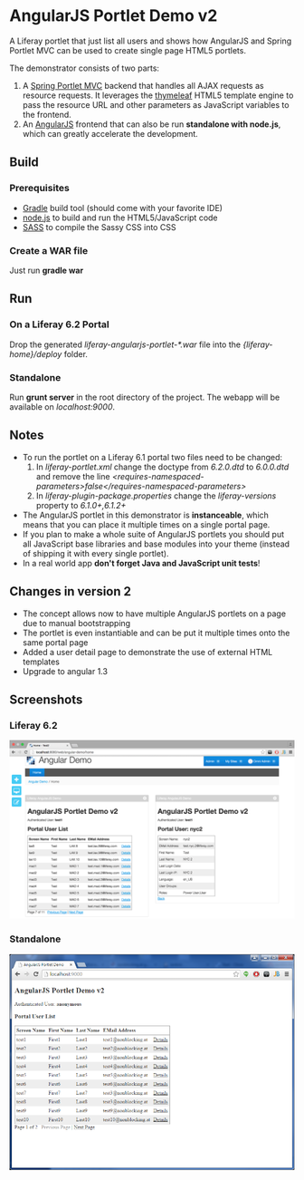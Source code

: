 AngularJS Portlet Demo v2
=========================

A Liferay portlet that just list all users and shows how AngularJS and Spring Portlet MVC can be used to create single page HTML5 portlets.

The demonstrator consists of two parts:

1. A [Spring Portlet MVC](http://docs.spring.io/spring/docs/4.0.x/spring-framework-reference/html/portlet.html) backend that handles all AJAX requests as resource requests. 
   It leverages the [thymeleaf](http://www.thymeleaf.org/) HTML5 template engine to pass the resource URL and other parameters as JavaScript variables to the frontend. 
2. An [AngularJS](https://angularjs.org/) frontend that can also be run **standalone with node.js**, which can greatly accelerate the development.

## Build

### Prerequisites
* [Gradle](http://www.gradle.org/) build tool (should come with your favorite IDE)
* [node.js](http://nodejs.org/) to build and run the HTML5/JavaScript code
* [SASS](http://sass-lang.com/) to compile the Sassy CSS into CSS

### Create a WAR file

Just run **gradle war**

## Run

### On a Liferay 6.2 Portal

Drop the generated _liferay-angularjs-portlet-*.war_ file into the *{liferay-home}/deploy* folder.

### Standalone

Run **grunt server** in the root directory of the project. The webapp will be available on *localhost:9000*.


## Notes

* To run the portlet on a Liferay 6.1 portal two files need to be changed:  
    1. In *liferay-portlet.xml* change the doctype from *6.2.0.dtd* to *6.0.0.dtd* and remove the line *&lt;requires-namespaced-parameters&gt;false&lt;/requires-namespaced-parameters&gt;*
    2. In *liferay-plugin-package.properties* change the *liferay-versions* property to *6.1.0+,6.1.2+*
* The AngularJS portlet in this demonstrator is **instanceable**, which means that you can place it multiple times on a single portal page.
* If you plan to make a whole suite of AngularJS portlets you should put all JavaScript base libraries and base modules into your theme
  (instead of shipping it with every single portlet).
* In a real world app **don't forget Java and JavaScript unit tests**!

## Changes in version 2
- The concept allows now to have multiple AngularJS portlets on a page due to manual bootstrapping
- The portlet is even instantiable and can be put it multiple times onto the same portal page
- Added a user detail page to demonstrate the use of external HTML templates
- Upgrade to angular 1.3

## Screenshots

### Liferay 6.2

![Portlet](screenshot_portlet.png)

### Standalone

![Portlet](screenshot_standalone.png)



